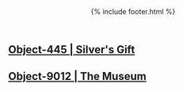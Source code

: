 <header>{% include footer.html %}</header>

## [Object-445 | Silver's Gift](https://iredsc.github.io/nova-49/docs/objects/445.html)
## [Object-9012 | The Museum](https://iredsc.github.io/nova-49/docs/objects/9012.html)
